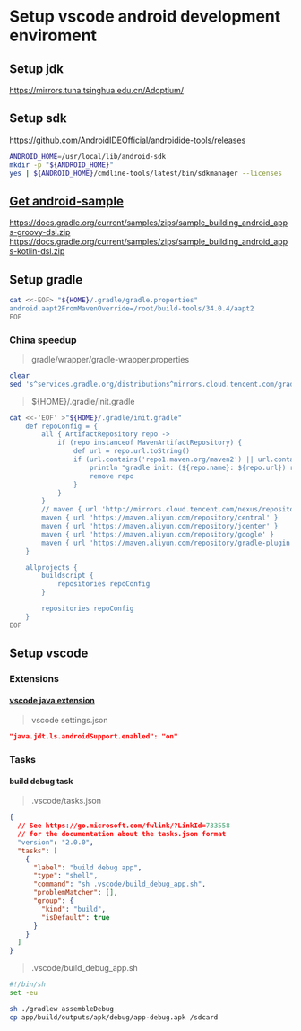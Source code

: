 # Setup vscode android development enviroment

## Setup jdk

<https://mirrors.tuna.tsinghua.edu.cn/Adoptium/>

## Setup sdk

<https://github.com/AndroidIDEOfficial/androidide-tools/releases>

```sh
ANDROID_HOME=/usr/local/lib/android-sdk
mkdir -p "${ANDROID_HOME}"
yes | ${ANDROID_HOME}/cmdline-tools/latest/bin/sdkmanager --licenses
```

## [Get android-sample](https://docs.gradle.org/current/samples/sample_building_android_apps.html)

<https://docs.gradle.org/current/samples/zips/sample_building_android_apps-groovy-dsl.zip>
<https://docs.gradle.org/current/samples/zips/sample_building_android_apps-kotlin-dsl.zip>

## Setup gradle

<!-- ```sh
find "${HOME}/.gradle" -name aapt2 -type f
``` -->

```sh
cat <<-EOF> "${HOME}/.gradle/gradle.properties"
android.aapt2FromMavenOverride=/root/build-tools/34.0.4/aapt2
EOF
```

### China speedup

> gradle/wrapper/gradle-wrapper.properties

```sh
clear
sed 's^services.gradle.org/distributions^mirrors.cloud.tencent.com/gradle^' gradle/wrapper/gradle-wrapper.properties
```

> ${HOME}/.gradle/init.gradle

```sh
cat <<-'EOF' >"${HOME}/.gradle/init.gradle"
	def repoConfig = {
	    all { ArtifactRepository repo ->
	        if (repo instanceof MavenArtifactRepository) {
	            def url = repo.url.toString()
	            if (url.contains('repo1.maven.org/maven2') || url.contains('jcenter.bintray.com')) {
	                println "gradle init: (${repo.name}: ${repo.url}) removed"
	                remove repo
	            }
	        }
	    }
	    // maven { url 'http://mirrors.cloud.tencent.com/nexus/repository/maven-public/' }
	    maven { url 'https://maven.aliyun.com/repository/central' }
	    maven { url 'https://maven.aliyun.com/repository/jcenter' }
	    maven { url 'https://maven.aliyun.com/repository/google' }
	    maven { url 'https://maven.aliyun.com/repository/gradle-plugin' }
	}

	allprojects {
	    buildscript {
	        repositories repoConfig
	    }

	    repositories repoConfig
	}
EOF
```

## Setup vscode

### Extensions

#### [vscode java extension](https://github.com/redhat-developer/vscode-java/releases/latest)

> vscode settings.json

```json
"java.jdt.ls.androidSupport.enabled": "on"
```

### Tasks

#### build debug task

> .vscode/tasks.json

```json
{
  // See https://go.microsoft.com/fwlink/?LinkId=733558
  // for the documentation about the tasks.json format
  "version": "2.0.0",
  "tasks": [
    {
      "label": "build debug app",
      "type": "shell",
      "command": "sh .vscode/build_debug_app.sh",
      "problemMatcher": [],
      "group": {
        "kind": "build",
        "isDefault": true
      }
    }
  ]
}
```

> .vscode/build_debug_app.sh

```sh
#!/bin/sh
set -eu

sh ./gradlew assembleDebug
cp app/build/outputs/apk/debug/app-debug.apk /sdcard
```
